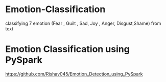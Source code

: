 # Emotion-Classification
classifying 7 emotion (Fear , Guilt , Sad, Joy , Anger, Disgust,Shame) from text

# Emotion Classification using PySpark
https://github.com/Rishav045/Emotion_Detection_using_PySpark
